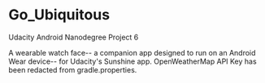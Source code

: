 # Go_Ubiquitous
Udacity Android Nanodegree Project 6

A wearable watch face-- a companion app designed to run on an Android Wear device-- for Udacity's Sunshine app. 
OpenWeatherMap API Key has been redacted from gradle.properties.
